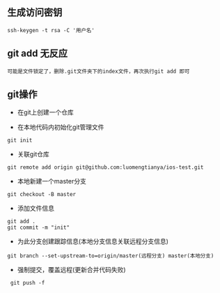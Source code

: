 

## 生成访问密钥

`ssh-keygen -t rsa -C '用户名'`



## git add 无反应

```text
可能是文件锁定了，删除.git文件夹下的index文件，再次执行git add 即可
```



## git操作

* 在git上创建一个仓库

* 在本地代码内初始化git管理文件

```shell script
git init
```

* 关联git仓库

```shell script
git remote add origin git@github.com:luomengtianya/ios-test.git
```

* 本地新建一个master分支

```shell script
git checkout -B master
```

* 添加文件信息

```shell script
git add .
git commit -m "init"
```

* 为此分支创建跟踪信息(本地分支信息关联远程分支信息)

```shell script
git branch --set-upstream-to=origin/master(远程分支) master(本地分支)
```

* 强制提交，覆盖远程(更新合并代码失败)

```shell script
 git push -f
```



